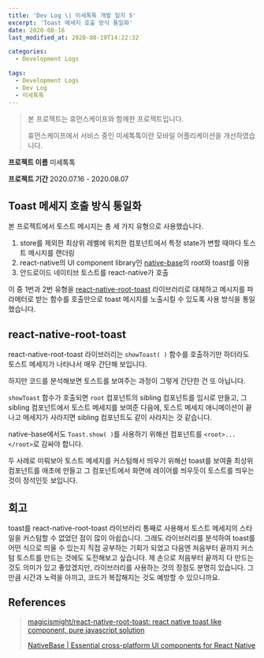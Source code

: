```yaml
---
title: 'Dev Log \| 미세톡톡 개발 일지 5'
excerpt: 'Toast 메세지 호출 방식 통일화'
date: 2020-08-16
last_modified_at: 2020-08-19T14:22:32

categories:
  - Development Logs

tags:
  - Development Logs
  - Dev Log
  - 미세톡톡
---
```


> 본 프로젝트는 휴먼스케이프와 함께한 프로젝트입니다.
>
> 휴먼스케이프에서 서비스 중인 미세톡톡이란 모바일 어플리케이션을 개선하였습니다.

**프로젝트 이름** 미세톡톡

**프로젝트 기간** 2020.07.16 - 2020.08.07

## Toast 메세지 호출 방식 통일화
본 프로젝트에서 토스트 메시지는 총 세 가지 유형으로 사용했습니다. 

1. store를 제외한 최상위 레벨에 위치한 컴포넌트에서 특정 state가 변할 때마다 토스트 메시지를 랜더링
1. react-native의 UI component library인 [native-base](https://nativebase.io/)의 root와 toast를 이용
1. 안드로이드 네이티브 토스트를 react-native가 호출

이 중 1번과 2번 유형을 [react-native-root-toast](https://github.com/magicismight/react-native-root-toast) 라이브러리로 대체하고 메시지를 파라메터로 받는 함수를 호출만으로 toast 메시지를 노출시킬 수 있도록 사용 방식을 통일했습니다.



## react-native-root-toast
react-native-root-toast 라이브러리는 `showToast( )` 함수를 호출하기만 하더라도 토스트 메세지가 나타나서 매우 간단해 보입니다.

하지만 코드를 분석해보면 토스트를 보여주는 과정이 그렇게 간단한 건 또 아닙니다.

`showToast` 함수가 호출되면 `root` 컴포넌트의 sibling 컴포넌트를 임시로 만들고, 그 sibling 컴포넌트에서 토스트 메세지를 보여준 다음에, 토스트 메세지 애니메이션이 끝나고 메세지가 사라지면 sibling 컴포넌트도 같이 사라지는 것 같습니다.

native-base에서도 `Toast.show( )`를 사용하기 위해선 컴포넌트를 `<root>...</root>`로 감싸야 합니다.

두 사례로 미뤄보아 토스트 메세지를 커스텀해서 띄우기 위해선 toast를 보여줄 최상위 컴포넌트를 애초에 만들고 그 컴포넌트에서 화면에 레이어를 씌우듯이 토스트를 띄우는 것이 정석인듯 보입니다.



## 회고
toast를 react-native-root-toast 라이브러리 통째로 사용해서 토스트 메세지의 스타일을 커스텀할 수 없었던 점이 많이 아쉽습니다.
그래도 라이브러리를 분석하여 toast를 어떤 식으로 띄울 수 있는지 직접 공부하는 기회가 되었고 다음엔 처음부터 끝까지 커스텀 토스트를 만드는 것에도 도전해보고 싶습니다.
제 손으로 처음부터 끝까지 다 만드는 것도 의미가 있고 좋았겠지만, 라이브러리를 사용하는 것의 장점도 분명히 있습니다.
그만큼 시간과 노력을 아끼고, 코드가 복잡해지는 것도 예방할 수 있으니까요.



## References
> [magicismight/react-native-root-toast: react native toast like component, pure javascript solution](https://github.com/magicismight/react-native-root-toast)
>
> [NativeBase \| Essential cross-platform UI components for React Native](https://nativebase.io/)